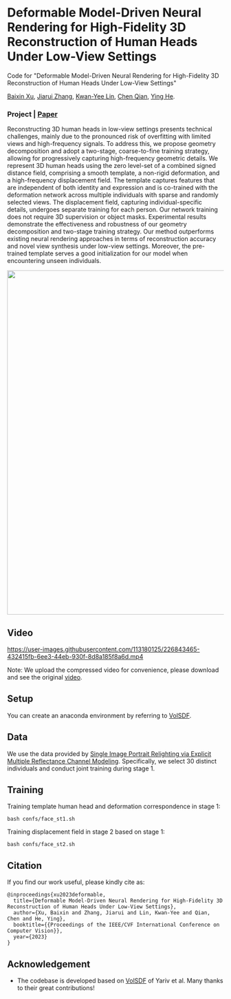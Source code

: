 # Deformable Model-Driven Neural Rendering for High-Fidelity 3D Reconstruction of Human Heads Under Low-View Settings
Code for "Deformable Model-Driven Neural Rendering for High-Fidelity 3D Reconstruction of Human Heads Under Low-View Settings"

[Baixin Xu](https://xubaixinxbx.github.io/), [Jiarui Zhang](https://github.com/xubaixinxbx/3dheads), [Kwan-Yee Lin](https://kwanyeelin.github.io/), [Chen Qian](https://scholar.google.com/citations?user=AerkT0YAAAAJ&hl=zh-CN), [Ying He](https://personal.ntu.edu.sg/yhe/).

### Project | [Paper](https://arxiv.org/abs/2303.13855)

Reconstructing 3D human heads in low-view settings presents  technical challenges, mainly due to the pronounced risk of overfitting with limited views and high-frequency signals. To address this, we propose geometry decomposition and adopt a two-stage, coarse-to-fine training strategy, allowing for progressively capturing high-frequency geometric details. We represent 3D human heads using the zero level-set of a combined signed distance field, comprising a smooth template, a non-rigid deformation, and a high-frequency displacement field. The template captures features that are independent of both identity and expression and is co-trained with the deformation network across multiple individuals with sparse and randomly selected views. The displacement field, capturing individual-specific details, undergoes separate training for each person. Our network training does not require 3D supervision or object masks. Experimental results demonstrate the effectiveness and robustness of our geometry decomposition and two-stage training strategy. Our method outperforms existing neural rendering approaches in terms of reconstruction accuracy and novel view synthesis under low-view settings. Moreover, the pre-trained template serves a good initialization for our model when encountering unseen individuals. 

<img src='./misc/arch_pipeline.png' width=800>

## Video

<!-- <video controls src="./misc/video_compress.mp4"></video> -->



https://user-images.githubusercontent.com/113180125/226843465-432415fb-6ee3-44eb-930f-8d8a185f8a6d.mp4





Note: We upload the compressed video for convenience, please download and see the original [video](https://github.com/xubaixinxbx/High-fidelity-3D-Reconstruction-of-Human-Heads/tree/main/misc).

## Setup
You can create an anaconda environment by referring to [VolSDF](https://github.com/lioryariv/volsdf/tree/main).

## Data
We use the data provided by [Single Image Portrait Relighting via Explicit Multiple Reflectance Channel Modeling](https://sireer.github.io/projects/FLM_project/). Specifically, we select 30 distinct individuals and conduct joint training during stage 1.

## Training
Training template human head and deformation correspondence in stage 1:
```
bash confs/face_st1.sh 
```
Training displacement field in stage 2 based on stage 1:
```
bash confs/face_st2.sh 
```
## Citation

If you find our work useful, please kindly cite as:
```
@inproceedings{xu2023deformable,
  title={Deformable Model-Driven Neural Rendering for High-Fidelity 3D Reconstruction of Human Heads Under Low-View Settings},
  author={Xu, Baixin and Zhang, Jiarui and Lin, Kwan-Yee and Qian, Chen and He, Ying},
  booktitle={{Proceedings of the IEEE/CVF International Conference on Computer Vision}},
  year={2023}
}
```

## Acknowledgement
* The codebase is developed based on [VolSDF](https://github.com/lioryariv/volsdf) of Yariv et al. Many thanks to their great contributions!
